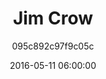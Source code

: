 ---
list_id: d037a1e394921d57
layout: list
title: Jim Crow
date: 2016-05-11 06:00:00
image_id: 
permalink: /lists/jim-crow
description: ''
zotero: 
astore: 
sections: 
  - id: 0
    listings:
      - type: book
        id: 6b7f493495a13396
      - type: book
        id: b8bec7865f1198ee
  - id: 1
    listings:
      - type: book
        id: 236348d4eda71f4e
      - type: book
        id: 71853c9bb8258f5d
      - type: book
        id: 938bb03c44736cc8
  - id: 2
    listings:
      - type: book
        id: ad6fdaac004ad547
      - type: book
        id: d3fecf7af7099836
  - id: 3
    listings:
      - type: book
        id: 508c295f0cba066d
      - type: book
        id: 8a001ea49d9865cf
      - type: book
        id: e640ad1f056e7b3a
categories:
author: 095c892c97f9c05c
---